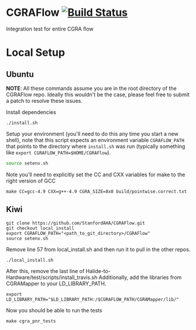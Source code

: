 # CGRAFlow [![Build Status](https://travis-ci.org/StanfordAHA/CGRAFlow.svg?branch=master)](https://travis-ci.org/StanfordAHA/CGRAFlow)
Integration test for entire CGRA flow

# Local Setup
## Ubuntu
**NOTE**: All these commands assume you are in the root directory of the
CGRAFlow repo. Ideally this wouldn't be the case, please feel free to submit a
patch to resolve these issues.

Install dependencies
```
./install.sh
```

Setup your environment (you'll need to do this any time you start a new shell),
note that this script expects an environment variable `CGRAFLOW_PATH` that
points to the directory where `install.sh` was run (typically something like
`export CGRAFLOW_PATH=$HOME/CGRAFlow`).
```bash
source setenv.sh
```

Note you'll need to explicitly set the CC and CXX variables for make to the right version of GCC
```
make CC=gcc-4.9 CXX=g++-4.9 CGRA_SIZE=8x8 build/pointwise.correct.txt
```

## Kiwi
```
git clone https://github.com/StanfordAHA/CGRAFlow.git
git checkout local_install
export CGRAFLOW_PATH="<path_to_git_directory>/CGRAFlow"
source setenv.sh
```
Remove line 57 from local_install.sh and then run it to pull in the other repos.
```
./local_install.sh
```
After this, remove the last line of Halide-to-Hardware/test/scripts/install_travis.sh
Additionally, add the libraries from CGRAMapper to your LD_LIBRARY_PATH.
```
export LD_LIBRARY_PATH="$LD_LIBRARY_PATH:/$CGRAFLOW_PATH/CGRAMapper/lib/"
```
Now you should be able to run the tests
```
make cgra_pnr_tests
```


